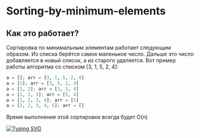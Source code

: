 # Sorting-by-minimum-elements
## Как это работает?
Сортировка по минимальным элементам работает следующим образом. Из списка берётся самое маленькое число. Дальше это число добавляется в новый список, а из старого удаляется. Вот пример работы алгоритма со списком [3, 1, 5, 2, 4]:
```python
a = []; arr = [3, 1, 5, 2, 4]
a = [1]; arr = [3, 5, 2, 4]
a = [1, 2]; arr = [3, 5, 4]
a = [1, 2, 3]; arr = [5, 4]
a = [1, 2, 3, 4]; arr = [5]
a = [1, 2, 3, 4, 5]; arr = []
```
Время выполнения этой сортировки всегда будет O(n)

[![Typing SVG](https://readme-typing-svg.herokuapp.com?font=Coquettec&duration=3000&pause=3000&color=FFDB4F&background=FFFFFF00&center=true&vCenter=true&width=600&lines=%D0%9C%D0%BE%D0%B6%D0%B5%D1%88%D1%8C+%D0%BF%D0%BE%D1%8D%D0%BA%D1%81%D0%BF%D0%B5%D1%80%D0%B8%D0%BC%D0%B5%D0%BD%D1%82%D0%B8%D1%80%D0%BE%D0%B2%D0%B0%D1%82%D1%8C+%D1%81+%D0%BA%D0%BE%D0%B4%D0%BE%D0%BC)](https://git.io/typing-svg)